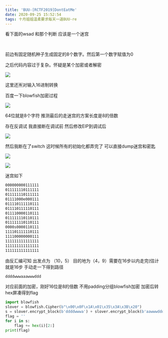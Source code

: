 ```yaml
---
title: 'BUU-[RCTF2019]DontEatMe'
date: 2020-09-25 15:52:54
tags: 十月姐姐温柔要求每天一道BUU-re
---
```


看下面的wsad  和那个判断  应该是一个迷宫

​	<!-- more -->

前边有固定随机种子生成固定的8个数字。然后第一个数字赋值为0

之后代码内容过于复杂。怀疑是某个加密或者解密

![](https://i.loli.net/2020/09/25/6Rdy51aUADiHsIv.jpg)

这里还🈶️对输入16进制转换  

百度一下blowfish加密过程

![](https://i.loli.net/2020/09/25/vLEKcOsYQMJU7Tb.jpg)

64位就是8个字符  推测最后的走迷宫的方案长度是8的倍数

存在反调试  我直接断在调试前  然后修改EIP到调试后

![](https://i.loli.net/2020/09/25/cihs4R17FOTA8ng.jpg)

然后我断在了switch  这时候所有的初始化都弄完了  可以直接dump迷宫和密匙

![](https://i.loli.net/2020/09/25/XqoOD8LAEYcvdVx.jpg)

![](https://i.loli.net/2020/09/25/cihs4R17FOTA8ng.jpg)

迷宫如下

```reStructuredText
000000000111111
011111110111111
011111110111111
01111000e000111
011110111110111
011110111110111
011110000110111
011111110110111
011111110110111
0000s0000110111
111101111110111
111100000000111
111111111111111
111111111111111
111111111111111
```

由反汇编可知 出发点为 （10，5） 目的地为（4，9）需要在16步以内走完(估计就是16步  手动走一下得到路径

```reStructuredText
ddddwwwaaawwwddd
```

对应前面的加密，刚好16位是8的倍数 不用padding分组blowfish加密  加密后转hex屏凑得到flag

```py
import blowfish
slover = blowfish.Cipher(b"\x00\x0F\x1A\x01\x35\x3A\x3B\x20")
s = slover.encrypt_block(b'ddddwwwa') + slover.encrypt_block(b'aawwwddd')
flag = ''
for i in s:
    flag += hex(i)[2:]
print(flag)
```

